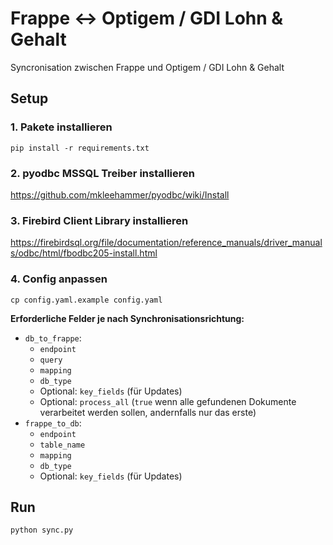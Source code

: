 # Frappe ↔️ Optigem / GDI Lohn & Gehalt

Syncronisation zwischen Frappe und Optigem / GDI Lohn & Gehalt

## Setup

### 1. Pakete installieren

```
pip install -r requirements.txt
```

### 2. pyodbc MSSQL Treiber installieren

https://github.com/mkleehammer/pyodbc/wiki/Install

### 3. Firebird Client Library installieren

https://firebirdsql.org/file/documentation/reference_manuals/driver_manuals/odbc/html/fbodbc205-install.html

### 4. Config anpassen

```
cp config.yaml.example config.yaml
```

**Erforderliche Felder je nach Synchronisationsrichtung:**

- `db_to_frappe`:
  - `endpoint`
  - `query`
  - `mapping`
  - `db_type`
  - Optional: `key_fields` (für Updates)
  - Optional: `process_all` (`true` wenn alle gefundenen Dokumente verarbeitet werden sollen, andernfalls nur das erste)
- `frappe_to_db`:
  - `endpoint`
  - `table_name`
  - `mapping`
  - `db_type`
  - Optional: `key_fields` (für Updates)

## Run

```
python sync.py
```
